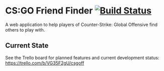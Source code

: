 CS:GO Friend Finder [![Build Status](https://drone.io/bitbucket.org/RossBarnie/csgoff/status.png)](https://drone.io/bitbucket.org/RossBarnie/csgoff/latest)
===================

A web application to help players of Counter-Strike: Global Offensive find others to play with.


Current State
--------------
See the Trello board for planned features and current development status: https://trello.com/b/VG35F2gU/csgoff